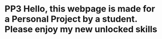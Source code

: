 # PP3 Hello, this webpage is made for a Personal Project by a student. Please enjoy my new unlocked skills
